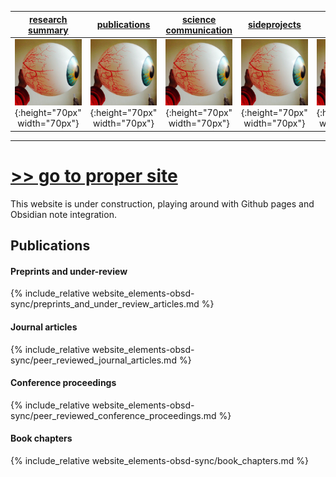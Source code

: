 | [research summary](https://www.katestorrs.com) | [publications](https://www.katestorrs.com) | [science communication](https://www.katestorrs.com) | [sideprojects](https://www.katestorrs.com) | [resources](https://www.katestorrs.com) | [contact](https://www.katestorrs.com) |
| :---: | :---: | :---: | :---: | :---: | :---: |
| ![](./img/eyeball.jpg){:height="70px" width="70px"} | ![](./img/eyeball.jpg){:height="70px" width="70px"} | ![](./img/eyeball.jpg){:height="70px" width="70px"} | ![](./img/eyeball.jpg){:height="70px" width="70px"} | ![](./img/eyeball.jpg){:height="70px" width="70px"} | ![](./img/eyeball.jpg){:height="70px" width="70px"} |

---

# [>> go to proper site](https://www.katestorrs.com)
This website is under construction, playing around with Github pages and Obsidian note integration.

## Publications
#### Preprints and under-review
{% include_relative website_elements-obsd-sync/preprints_and_under_review_articles.md %}

#### Journal articles
{% include_relative website_elements-obsd-sync/peer_reviewed_journal_articles.md %}

#### Conference proceedings
{% include_relative website_elements-obsd-sync/peer_reviewed_conference_proceedings.md %}

#### Book chapters
{% include_relative website_elements-obsd-sync/book_chapters.md %}
